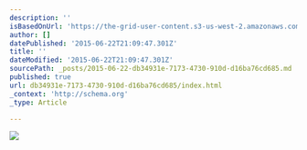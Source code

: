 ```yaml
---
description: ''
isBasedOnUrl: 'https://the-grid-user-content.s3-us-west-2.amazonaws.com/0e04eca9-1f57-4f37-9d8c-fcd3167d4460.JPG'
author: []
datePublished: '2015-06-22T21:09:47.301Z'
title: ''
dateModified: '2015-06-22T21:09:47.301Z'
sourcePath: _posts/2015-06-22-db34931e-7173-4730-910d-d16ba76cd685.md
published: true
url: db34931e-7173-4730-910d-d16ba76cd685/index.html
_context: 'http://schema.org'
_type: Article

---
```

![](https://the-grid-user-content.s3-us-west-2.amazonaws.com/0e04eca9-1f57-4f37-9d8c-fcd3167d4460.JPG)